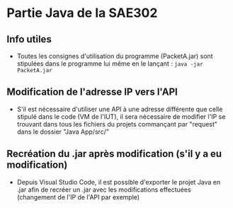 # Partie Java de la SAE302

## Info utiles

* Toutes les consignes d'utilisation du programme (PacketA.jar) sont stipulées dans le programme lui même en le lançant : ```java -jar PacketA.jar```

## Modification de l'adresse IP vers l'API

* S'il est nécessaire d'utiliser une API à une adresse différente que celle stipulé dans le code (VM de l'IUT), il sera nécessaire de modifier l'IP se trouvant dans tous les fichiers du projets commançant par "request" dans le dossier "Java App/src/"

## Recréation du .jar après modification (s'il y a eu modification)

* Depuis Visual Studio Code, il est possible d'exporter le projet Java en .jar afin de recréer un .jar avec les modifications effectuées (changement de l'IP de l'API par exemple)
